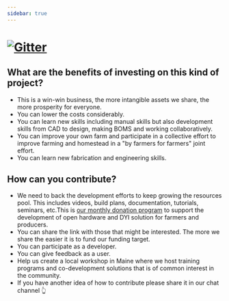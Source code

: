 ```yaml
---
sidebar: true
---
```

# [![Gitter](https://badges.gitter.im/goscommons-github-io/Welcome.svg)](https://gitter.im/goscommons-github-io/Welcome?utm_source=badge&utm_medium=badge&utm_campaign=pr-badge)
## What are the benefits of investing on this kind of project?
- This is a win-win business, the more intangible assets we share, the more prosperity for everyone.
- You can lower the costs considerably.
- You can learn new skills including manual skills but also development skills from CAD to design, making BOMS and working collaboratively.
- You can improve your own farm and participate in a collective effort to improve farming and homestead in a "by farmers for farmers" joint effort.
- You can learn new fabrication and engineering skills.

## How can you contribute?
- We need to back the development efforts to keep growing the resources pool. This includes videos, build plans, documentation, tutorials, seminars, etc.This is [our monthly donation program](https://liberapay.com/oh-agri-implements/donate) to support the development of open hardware and DYI solution for farmers and producers.
- You can share the link with those that might be interested. The more we share the easier it is to fund our funding target.
- You can participate as a developer.
- You can give feedback as a user.
- Help us create a local workshop in Maine where we host training programs and co-development solutions that is of common interest in the community.
- If you have another idea of how to contribute please share it in our chat channel 👆
